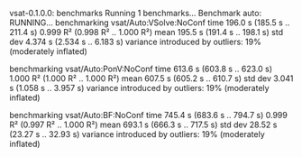 vsat-0.1.0.0: benchmarks
Running 1 benchmarks...
Benchmark auto: RUNNING...
benchmarking vsat/Auto:VSolve:NoConf
time                 196.0 s    (185.5 s .. 211.4 s)
                     0.999 R²   (0.998 R² .. 1.000 R²)
mean                 195.5 s    (191.4 s .. 198.1 s)
std dev              4.374 s    (2.534 s .. 6.183 s)
variance introduced by outliers: 19% (moderately inflated)

benchmarking vsat/Auto:PonV:NoConf
time                 613.6 s    (603.8 s .. 623.0 s)
                     1.000 R²   (1.000 R² .. 1.000 R²)
mean                 607.5 s    (605.2 s .. 610.7 s)
std dev              3.041 s    (1.058 s .. 3.957 s)
variance introduced by outliers: 19% (moderately inflated)

benchmarking vsat/Auto:BF:NoConf
time                 745.4 s    (683.6 s .. 794.7 s)
                     0.999 R²   (0.997 R² .. 1.000 R²)
mean                 693.1 s    (666.3 s .. 717.5 s)
std dev              28.52 s    (23.27 s .. 32.93 s)
variance introduced by outliers: 19% (moderately inflated)
